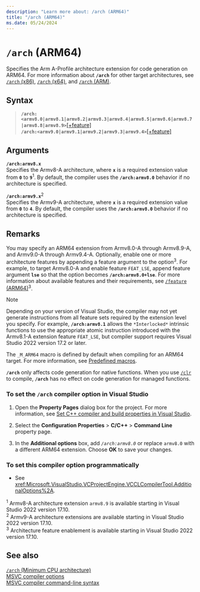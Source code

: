 ```yaml
---
description: "Learn more about: /arch (ARM64)"
title: "/arch (ARM64)"
ms.date: 05/24/2024
---
```

# `/arch` (ARM64)

Specifies the Arm A-Profile architecture extension for code generation on ARM64. For more information about **`/arch`** for other target architectures, see [`/arch` (x86)](arch-x86.md), [`/arch` (x64)](arch-x64.md), and [`/arch` (ARM)](arch-arm.md).

## Syntax

>**`/arch:<armv8.0|armv8.1|armv8.2|armv8.3|armv8.4|armv8.5|armv8.6|armv8.7|armv8.8|armv8.9>`**[[+feature]](feature-arm64.md)\
>**`/arch:<armv9.0|armv9.1|armv9.2|armv9.3|armv9.4>`**[[+feature]](feature-arm64.md)

## Arguments

**`/arch:armv8.x`**\
Specifies the Armv8-A architecture, where **`x`** is a required extension value from **`0`** to **`9`**<sup>1</sup>. By default, the compiler uses the **`/arch:armv8.0`** behavior if no architecture is specified.

**`/arch:armv9.x`**<sup>2</sup>\
Specifies the Armv9-A architecture, where **`x`** is a required extension value from **`0`** to **`4`**. By default, the compiler uses the **`/arch:armv8.0`** behavior if no architecture is specified.

## Remarks

You may specify an ARM64 extension from Armv8.0-A through Armv8.9-A, and Armv9.0-A through Armv9.4-A. Optionally, enable one or more architecture features by appending a feature argument to the option<sup>3</sup>. For example, to target Armv8.0-A and enable feature `FEAT_LSE`, append feature argument **`lse`** so that the option becomes **`/arch:armv8.0+lse`**. For more information about available features and their requirements, see [`/feature` (ARM64)](feature-arm64.md)<sup>3</sup>.

> [!NOTE]
> Depending on your version of Visual Studio, the compiler may not yet generate instructions from all feature sets required by the extension level you specify. For example, **`/arch:armv8.1`** allows the `*Interlocked*` intrinsic functions to use the appropriate atomic instruction introduced with the Armv8.1-A extension feature `FEAT_LSE`, but compiler support requires Visual Studio 2022 version 17.2 or later.

The `_M_ARM64` macro is defined by default when compiling for an ARM64 target. For more information, see [Predefined macros](../../preprocessor/predefined-macros.md).

**`/arch`** only affects code generation for native functions. When you use [`/clr`](clr-common-language-runtime-compilation.md) to compile, **`/arch`** has no effect on code generation for managed functions.

### To set the `/arch` compiler option in Visual Studio

1. Open the **Property Pages** dialog box for the project. For more information, see [Set C++ compiler and build properties in Visual Studio](../working-with-project-properties.md).

1. Select the **Configuration Properties** > **C/C++** > **Command Line** property page.

1. In the **Additional options** box, add *`/arch:armv8.0`* or replace `armv8.0` with a different ARM64 extension. Choose **OK** to save your changes.

### To set this compiler option programmatically

- See <xref:Microsoft.VisualStudio.VCProjectEngine.VCCLCompilerTool.AdditionalOptions%2A>.

<sup>1</sup> Armv8-A architecture extension `armv8.9` is available starting in Visual Studio 2022 version 17.10.\
<sup>2</sup> Armv9-A architecture extensions are available starting in Visual Studio 2022 version 17.10.\
<sup>3</sup> Architecture feature enablement is available starting in Visual Studio 2022 version 17.10.

## See also

[`/arch` (Minimum CPU architecture)](arch-minimum-cpu-architecture.md)\
[MSVC compiler options](compiler-options.md)\
[MSVC compiler command-line syntax](compiler-command-line-syntax.md)
